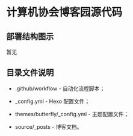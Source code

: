 # 计算机协会博客园源代码

## 部署结构图示

暂无

## 目录文件说明

- .github/workflow - 自动化流程脚本；

- \_config.yml - Hexo 配置文件；

- themes/butterfly/\_config.yml - 主题配置文件；

- source/\_posts - 博客文档。
